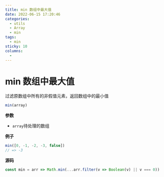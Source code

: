 ```yaml
---
title: min 数组中最大值
date: 2022-06-15 17:20:46
categories: 
  - utils
  - Array
  - min
tags: 
  - min
sticky: 10
columns: 
  - 
---
```


# min 数组中最大值

过滤原数组中所有的非假值元素，返回数组中的最小值

```js
min(array)
```

**参数**

- `array`待处理的数组

**例子**

```js
min([0, -1, -2, -3, false])
// => -3
```

**源码**

```js
const min = arr => Math.min(...arr.filter(v => Boolean(v) || v === 0))
```

